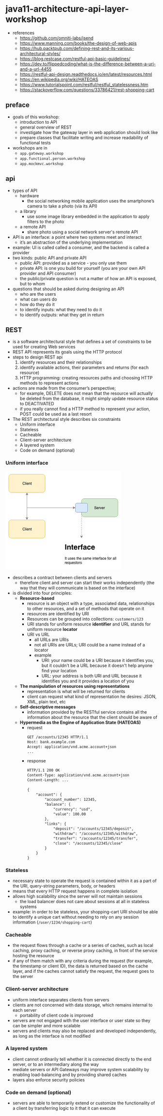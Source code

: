 # java11-architecture-api-layer-workshop
* references
    * https://github.com/omniti-labs/jsend
    * https://www.manning.com/books/the-design-of-web-apis
    * https://hub.packtpub.com/defining-rest-and-its-various-architectural-styles/
    * https://blog.restcase.com/restful-api-basic-guidelines/
    * https://dev.to/flippedcoding/what-is-the-difference-between-a-uri-and-a-url-4455
    * https://restful-api-design.readthedocs.io/en/latest/resources.html
    * https://en.wikipedia.org/wiki/HATEOAS
    * https://www.tutorialspoint.com/restful/restful_statelessness.htm
    * https://stackoverflow.com/questions/33786421/rest-shopping-cart
    
## preface
* goals of this workshop:
    * introduction to API
    * general overview of REST
    * investigate how the gateway layer in web application should look like
    * prepare classes that facilitate writing and increase readability of functional tests
* workshops are in
    * `app.gateway.workshop`
    * `app.functional.person.workshop`
    * `app.mockmvc.workshop`

## api
* types of API
    * hardware
        * the social networking mobile application uses the smartphone’s camera to take a photo (via its API)
    * a library
        * use some image library embedded in the application to apply filters to the photo
    * a remote API
        * share photo using a social network server's remote API
* API is an interface: a point where two systems meet and interact
    * it’s an abstraction of the underlying implementation
* example: UI is called called a consumer, and the backend is called a provider
* two kinds: public API and private API
    * public API: provided as a service - you only use them
    * private API: is one you build for yourself (you are your own API provider and API consumer)
    * the public/private question is not a matter of how an API is exposed, but to whom
* questions that should be asked during designing an API
    * who are the users
    * what can users do
    * how do they do it
    * to identify inputs: what they need to do it
    * to identify outputs: what they get in return

## REST
* is a software architectural style that defines a set of constraints 
to be used for creating Web services
* REST API represents its goals using the HTTP protocol
* steps to design REST api
    1. identify resources and their relationships
    1. identify available actions, their parameters and returns (for each resource)
    1. HTTP programming: creating resources paths and choosing HTTP methods to represent actions
* actions are made from the consumer’s perspective;
    * for example, DELETE does not mean that the resource will actually  be deleted from the database, it might 
    simply update resource status to DEACTIVATED
    * if you really cannot find a HTTP method to represent your action, POST could be used as a last resort
* The REST architectural style describes six constraints
    * Uniform interface
    * Stateless
    * Cacheable
    * Client-server architecture
    * A layered system
    * Code on demand (optional)
### Uniform interface
![alt text](img/uniform-interface.png)
* describes a contract between clients and servers
    * therefore client and server can start their works independently (the way that they will communicate is 
    based on the interface)
* is divided into four principles:
    * **Resource-based**
        * resource is an object with a type, associated data, relationships to other resources, and a set of 
        methods that operate on it
        * resources are identified by URI
        * Resources can be grouped into collections: `customers/123`
        * URI stands for uniform resource **identifier** and URL stands for uniform resource **locator**
        * URI vs URL
            * all URLs are URIs
            * not all URIs are URLs; URI could be a name instead of a locator
            * example
                * URI: your name could be a URI because it identifies you, but it couldn't be a URL because it 
                doesn't help anyone find your location
                * URL: your address is both URI and URL because it identifies you and it provides a location of you
    * **The manipulation of resources using representations**
        * representation is what will be returned for clients
        * client can request what kind of representation he desires: JSON, XML, plain text, etc
    * **Self-descriptive messages**
        * information provided by the RESTful service contains all the information about the resource that 
        the client should be aware of
    * **Hypermedia as the Engine of Application State (HATEOAS)**
        * request
            ```
            GET /accounts/12345 HTTP/1.1
            Host: bank.example.com
            Accept: application/vnd.acme.account+json
            ...
            ```
        * response
            ```
            HTTP/1.1 200 OK
            Content-Type: application/vnd.acme.account+json
            Content-Length: ...
            
            {
                "account": {
                    "account_number": 12345,
                    "balance": {
                        "currency": "usd",
                        "value": 100.00
                    },
                    "links": {
                        "deposit": "/accounts/12345/deposit",
                        "withdraw": "/accounts/12345/withdraw",
                        "transfer": "/accounts/12345/transfer",
                        "close": "/accounts/12345/close"
                    }
                }
            }
            ```
### Stateless
* necessary state to operate the request is contained within it as a part of the URI, query-string parameters, 
body, or headers
* means that every HTTP request happens in complete isolation
* allows high scalability since the server will not maintain sessions
    * the load balancer does not care about sessions at all in stateless systems
* example: in order to be stateless, your shopping-cart URI should be able to 
identify a unique cart without needing to rely on any session information (`/user/1234/shopping-cart`)

### Cacheable
* the request flows through a cache or a series of caches, such as local caching, proxy caching, or reverse proxy 
caching, in front of the service hosting the resource
* if any of them match with any criteria during the request (for example, the timestamp or client ID), the data 
is returned based on the cache layer, and if the caches cannot satisfy the request, the request goes to the server

### Client-server architecture
* uniform interface separates clients from servers
* clients are not concerned with data storage, which remains internal to each server
    * portability of client code is improved
* servers are not engaged with the user interface or user state so they can be simpler and more scalable
* servers and clients may also be replaced and developed independently, as long as the interface is not modified

### A layered system
* client cannot ordinarily tell whether it is connected directly to the end server, or to an intermediary 
along the way
* mediate servers or API Gateways may improve system scalability by enabling load-balancing and by 
providing shared caches
* layers also enforce security policies

### Code on demand (optional)
* servers are able to temporarily extend or customize the functionality of a client by transferring logic to 
it that it can execute